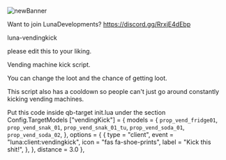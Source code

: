 ![newBanner](https://user-images.githubusercontent.com/52039113/176376396-08f0e002-2eaa-463b-af11-e2a367496372.jpg)

Want to join LunaDevelopments?
https://discord.gg/RrxjE4dEbp

luna-vendingkick

please edit this to your liking.

Vending machine kick script. 

You can change the loot and the chance of getting loot.

This script also has a cooldown so people can't just go around constantly kicking vending machines.

Put this code inside qb-target init.lua under the section Config.TargetModels
["vendingKick"] = {
        models = {
	    `prop_vend_fridge01`,
        `prop_vend_snak_01`,
        `prop_vend_snak_01_tu`,
        `prop_vend_soda_01`,
        `prop_vend_soda_02`,
        },
        options = {
            {
                type = "client",
                event = "luna:client:vendingkick",
                icon = "fas fa-shoe-prints",
                label = "Kick this shit!",
            },
        },
        distance = 3.0
    },


